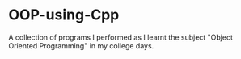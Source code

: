 # OOP-using-Cpp
A collection of programs I performed as I learnt the subject "Object Oriented Programming" in my college days.
